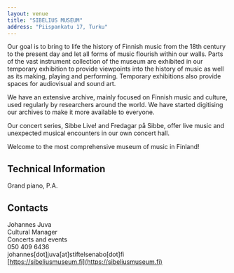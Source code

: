 ```yaml
---
layout: venue
title: "SIBELIUS MUSEUM"
address: "Piispankatu 17, Turku"
---
```


Our goal is to bring to life the history of Finnish music from the 18th century to the present day and let all forms of music flourish within our walls. Parts of the vast instrument collection of the museum are exhibited in our temporary exhibition to provide viewpoints into the history of music as well as its making, playing and performing. Temporary exhibitions also provide spaces for audiovisual and sound art.  
  
We have an extensive archive, mainly focused on Finnish music and culture, used regularly by researchers around the world. We have started digitising our archives to make it more available to everyone.  
  
Our concert series, Sibbe Live! and Fredagar på Sibbe, offer live music and unexpected musical encounters in our own concert hall.  
  
Welcome to the most comprehensive museum of music in Finland!

## Technical Information
Grand piano, P.A.

## Contacts
Johannes Juva  
Cultural Manager  
Concerts and events  
050 409 6436  
johannes[dot]juva[at]stiftelsenabo[dot]fi  
[https://sibeliusmuseum.fi](https://sibeliusmuseum.fi)
